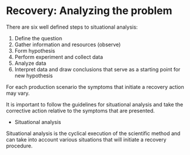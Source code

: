 # Recovery: Analyzing the problem

There are six well defined steps to situational analysis:

1. Define the question
2. Gather information and resources (observe)
3. Form hypothesis
4. Perform experiment and collect data
5. Analyze data
6. Interpret data and draw conclusions that serve as a starting point
for new hypothesis

For each production scenario the symptoms that initiate a recovery
action may vary.

It is important to follow the guidelines for situational analysis
and take the corrective action relative to the symptoms that are presented.

- Situational analysis

Situational analysis is the cyclical execution of the scientific method and can take into account various situations that will initiate a recovery procedure.